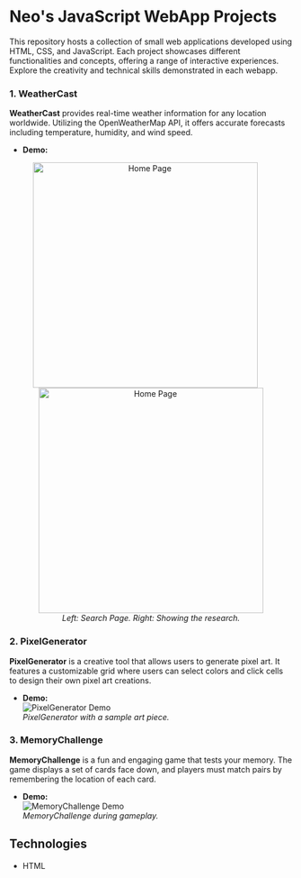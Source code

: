 # Neo's JavaScript WebApp Projects

This repository hosts a collection of small web applications developed using HTML, CSS, and JavaScript. 
Each project showcases different functionalities and concepts, offering a range of interactive experiences. 
Explore the creativity and technical skills demonstrated in each webapp.

### 1. WeatherCast

**WeatherCast** provides real-time weather information for any location worldwide. 
Utilizing the OpenWeatherMap API, it offers accurate forecasts including temperature, humidity, and wind speed.

- **Demo:**  
<p align="center">
  <img src="https://github.com/NeoInnoLab/Neo-Mini-WebApp/blob/main/WeatherCast/Search.png" alt="Home Page" width="400" style="margin-right: 20px;"/>
  <img src="https://github.com/NeoInnoLab/Neo-Mini-WebApp/blob/main/WeatherCast/SearchResult.png" alt="Home Page" width="400"/>
  <br>
  <em>Left: Search Page. Right: Showing the research.</em>
</p>


### 2. PixelGenerator

**PixelGenerator** is a creative tool that allows users to generate pixel art. It features a customizable grid where users can select colors and click cells to design their own pixel art creations.

- **Demo:**  
![PixelGenerator Demo](https://your-demo-figure-url-here.png)  
*PixelGenerator with a sample art piece.*

### 3. MemoryChallenge

**MemoryChallenge** is a fun and engaging game that tests your memory. The game displays a set of cards face down, and players must match pairs by remembering the location of each card.

- **Demo:**  
![MemoryChallenge Demo](https://your-demo-figure-url-here.png)  
*MemoryChallenge during gameplay.*

## Technologies

- HTML
